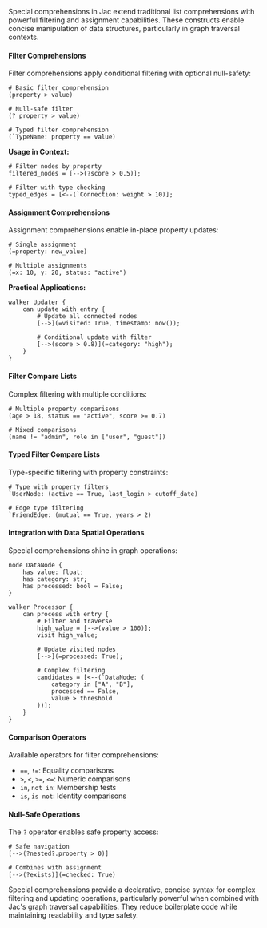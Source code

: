 Special comprehensions in Jac extend traditional list comprehensions with powerful filtering and assignment capabilities. These constructs enable concise manipulation of data structures, particularly in graph traversal contexts.

#### Filter Comprehensions

Filter comprehensions apply conditional filtering with optional null-safety:

```jac
# Basic filter comprehension
(property > value)

# Null-safe filter
(? property > value)

# Typed filter comprehension
(`TypeName: property == value)
```

**Usage in Context:**
```jac
# Filter nodes by property
filtered_nodes = [-->(?score > 0.5)];

# Filter with type checking
typed_edges = [<--(`Connection: weight > 10)];
```

#### Assignment Comprehensions

Assignment comprehensions enable in-place property updates:

```jac
# Single assignment
(=property: new_value)

# Multiple assignments
(=x: 10, y: 20, status: "active")
```

**Practical Applications:**
```jac
walker Updater {
    can update with entry {
        # Update all connected nodes
        [-->](=visited: True, timestamp: now());
        
        # Conditional update with filter
        [-->(score > 0.8)](=category: "high");
    }
}
```

#### Filter Compare Lists

Complex filtering with multiple conditions:

```jac
# Multiple property comparisons
(age > 18, status == "active", score >= 0.7)

# Mixed comparisons
(name != "admin", role in ["user", "guest"])
```

#### Typed Filter Compare Lists

Type-specific filtering with property constraints:

```jac
# Type with property filters
`UserNode: (active == True, last_login > cutoff_date)

# Edge type filtering
`FriendEdge: (mutual == True, years > 2)
```

#### Integration with Data Spatial Operations

Special comprehensions shine in graph operations:

```jac
node DataNode {
    has value: float;
    has category: str;
    has processed: bool = False;
}

walker Processor {
    can process with entry {
        # Filter and traverse
        high_value = [-->(value > 100)];
        visit high_value;
        
        # Update visited nodes
        [-->](=processed: True);
        
        # Complex filtering
        candidates = [<--(`DataNode: (
            category in ["A", "B"],
            processed == False,
            value > threshold
        ))];
    }
}
```

#### Comparison Operators

Available operators for filter comprehensions:
- `==`, `!=`: Equality comparisons
- `>`, `<`, `>=`, `<=`: Numeric comparisons
- `in`, `not in`: Membership tests
- `is`, `is not`: Identity comparisons

#### Null-Safe Operations

The `?` operator enables safe property access:

```jac
# Safe navigation
[-->(?nested?.property > 0)]

# Combines with assignment
[-->(?exists)](=checked: True)
```

Special comprehensions provide a declarative, concise syntax for complex filtering and updating operations, particularly powerful when combined with Jac's graph traversal capabilities. They reduce boilerplate code while maintaining readability and type safety.
